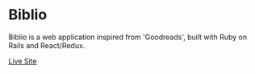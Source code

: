 # Biblio
Biblio is a web application inspired from 'Goodreads', built with
Ruby on Rails and React/Redux.

[Live Site](https://www.bibli-phile.com)
